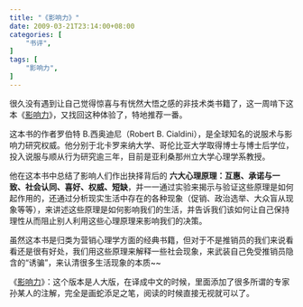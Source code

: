 ```yaml
---
title: "《影响力》"
date: 2009-03-21T23:14:00+08:00
categories: [
    "书评",
]
tags: [
    "影响力",
]
---
```


很久没有遇到让自己觉得惊喜与有恍然大悟之感的非技术类书籍了，这一周啃下这本《[影响力](http://book.douban.com/subject/1786387/)》，又找回这种体验了，特地推荐一番。  

<!--more-->

这本书的作者罗伯特 B.西奥迪尼（Robert B. Cialdini），是全球知名的说服术与影响力研究权威。他分别于北卡罗来纳大学、哥伦比亚大学取得博士与博士后学位，投入说服与顺从行为研究逾三年，目前是亚利桑那州立大学心理学系教授。 

他在这本书中总结了影响人们作出抉择背后的 **六大心理原理：互惠、承诺与一致、社会认同、喜好、权威、短缺**，并一一通过实验来揭示与验证这些原理是如何起作用的，还通过分析现实生活中存在的各种现象（促销、政治选举、大众盲从现象等等），来讲述这些原理是如何影响我们的生活，并告诉我们该如何让自己保持理性从而阻止别人利用这些心理原理来影响我们的决策。  

虽然这本书是归类为营销心理学方面的经典书籍，但对于不是推销员的我们来说看看还是很有好处，我们用这些原理来解释一些社会现象，来武装自己免受推销员隐含的“诱骗”，来认清很多生活现象的本质~~  

《[影响力](http://book.douban.com/subject/1786387/)》：这个版本是人大版，在译成中文的时候，里面添加了很多所谓的专家孙某人的注解，完全是画蛇添足之笔，阅读的时候直接无视就可以了。 
